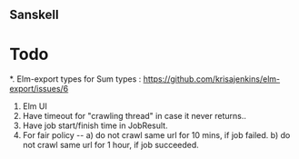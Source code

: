 ## Sanskell


# Todo
*. Elm-export types for Sum types : https://github.com/krisajenkins/elm-export/issues/6
1. Elm UI
2. Have timeout for "crawling thread" in case it never returns..
3. Have job start/finish time in JobResult.
4. For fair policy --
   a) do not crawl same url for 10 mins, if job failed.
   b) do not crawl same url for 1 hour, if job succeeded.

